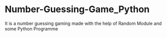 # Number-Guessing-Game_Python
It is a number guessing gaming made with the help of Random Module and some Python Programme

